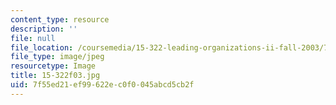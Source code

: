 ```yaml
---
content_type: resource
description: ''
file: null
file_location: /coursemedia/15-322-leading-organizations-ii-fall-2003/7f55ed21ef99622ec0f0045abcd5cb2f_15-322f03.jpg
file_type: image/jpeg
resourcetype: Image
title: 15-322f03.jpg
uid: 7f55ed21-ef99-622e-c0f0-045abcd5cb2f
---
```

